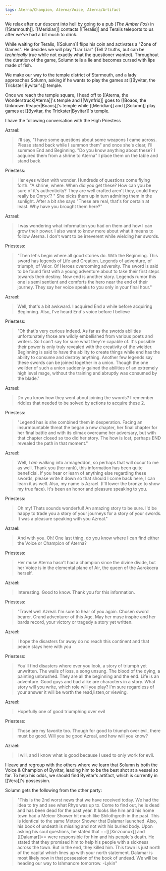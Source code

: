 ```yaml
---
tags: Aterna/Champion, Aterna/Voice, Aterna/Artifact
---
```


We relax after our descent into hell by going to a pub (_The Amber Fox_) in [[Starmouth]]. [[Meridian]] contacts [[Teralis]] and Teralis teleports to us after we've had a bit much to drink. 

While waiting for Teralis, [[Solumn]] flips his coin and activates a "Zone of Games". He decides we will play "Liar Liar" (Tell 2 truths, but can be _technically_ true while not exactly what the questioner wanted).  Throughout the duration of the game, Solumn tells a lie and becomes cursed with lips made of fish. 

We make our way to the temple district of Starmouth, and a lady approaches Solumn, asking if he wants to play the games at [[Byvitar, the Trickster|Byvitar's]] temple. 

Once we reach the temple square, I head off to [[Aterna, the Wonderstruck|Aterna]]'s temple and [[Wynfrid]] goes to [[Boaos, the Unknown Reaper|Boaos]]'s temple while [[Meridian]] and [[Solumn]] play games at [[Byvitar, the Trickster|Byvitar]]'s temple. 

I have the following conversation with the High Priestess

Azrael:
>I'll say, "I have some questions about some weapons I came across. Please stand back while I summon them" and once she's clear, I'll summon End and Beginning. "Do you know anything about these? I acquired them from a shrine to Aterna" I place them on the table and stand back. 

Priestess:
>Her eyes widen with wonder. Hundreds of questions come flying forth. "A shrine, where. When did you get these? How can you be sure of it's authenticity? They are well crafted aren't they, could they really be Onryx'? " She oicks them up in turn admiring them in the sunlight. After a bit she says "These are real, that's for certain at least. Why have you brought them here?"

Azrael:
>I was wondering what information you had on them and how I can grow their power. I also want to know more about what it means to follow Aterna. I don't want to be irreverent while wielding her swords.

Priestess:	
>"Then let's begin where all good stories do. With the Beginning. This sword has legends of Life and Creation. Legends of adventure, of triumph, of Valor. Of Heroes overcoming adversity. The sword is said to be found first with a young adventure about to take their first steps towards their destiny. Now end is another story. Legends rumor this one is semi sentient and comforts the hero near the end of their journey. They say her voice speaks to you only in your final hour."

Azrael:
>Well, that's a bit awkward. I acquired End a while before acquiring Beginning. Also, I've heard End's voice before I believe

Priestess:
>"Oh that's very curious indeed. As far as the swotds abilities unfortunately those are wildly embellished from various poets and writers. So I can't say for sure what they're capable of. It's possible their power is only truly revealed with the creativity of the wielder. Beginning is said to have the ability to create things while end has the ability to consume and destroy anything. Another few legends say these swords can be joined together in a union. Though the one weilder of such a union suddenly gained the abilities of an extremely high level mage, without the training and abruptly was consumed by the blade."

Azrael:
>Do you know how they went about joining the swords? I remember riddles that needed to be solved by actions to acquire these 2.

Priestess:
>"Legend has is she combined them in desperation. Facing an insurmountable threat the began a new chapter, her final chapter for her final battle and with its climax overcame her adversary, but with that chapter closed so too did her story. The how is lost, perhaps END revealed the path in that moment."

Azrael:
>Well, I _am_ walking into armageddon, so perhaps that will occur to me as well. Thank you (her rank), this information has been quite beneficial. If you hear or learn of anything else regarding these swords, please write it down so that should I come back here, I can learn it as well. Also, my name is Azrael. (I'll lower the bronze to show my true face). It's been an honor and pleasure speaking to you.

Priestess:
> Oh my! Thats sounds wonderful! An amazing story to be sure. I'd be happy to trade you a story of your journeys for a story of your swords. It was a pleasure speaking with you Azreal."

Azrael:
>And with you. Oh! One last thing, do you know where I can find either the Voice or Champion of Aterna?

Priestess:
>Her muse Aterna hasn't had a champion since the divine divide, but her Voice is in the elemental plane of Air, the queen of the Aarokocra herself.

Azrael:
>Interesting. Good to know. Thank you for this information.

Priestess:
>"Travel well Azreal. I'm sure to hear of you again. Chosen sword bearer. Grand adventurer of this Age. May her muse inspire and her bards record, your victory or tragedy a story yet written.

Azrael:
>I hope the disasters far away do no reach this continent and that peace stays here with you

Priestess:
>You'll find disasters where ever you look, a story of triumph yet unwritten. The wails of loss, a song unsung. The blood of the dying, a painting unbrushed. They are all the beginning and the end. Life is an adventure. Good guys and bad alike are characters in a story. What story will you write, which role will you play? I'm sure regardless of your answer it will be worth the read,listen,or viewing.

Azrael:
>Hopefully one of good triumphing over evil

Priestess:
>Those are my favorite too. Though for good to triumph over evil, there must be good. Will you be good Azreal, and how will you know?

Azrael:
>I will, and I know what is good because I used to only work for evil.

I leave and regroup with the others where we learn that Solumn is both the Voice & Champion of Byvitar, leading him to be the best shot at a vessel so far. To help his odds, we should find Byvitar's artifact, which is currently in [[Vera]]'s possession. 

Solumn gets the following from the other party:
>"This is the 2nd worst news that we have received today. We had the idea to try and see what Rhys was up to. Come to find out, he is dead and has been dead for the past year. It looks like him and his home town had a Meteor Shower hit much like Shilothgroth in the past. This is identical to the same Meteor Shower that Dalamar launched. Also, his book of undeath is missing and not with his buried body. Upon asking his soul questions, he stated that ==[[[Xinzounux]] and [[Dalamar]]== were responsible for him and his people's death. He stated that they promised him to help his people with a sickness across the town. But in the end, they killed him. This town is just north of the capital which lines up with your north statement. Dalamar is most likely now in that possession of the book of undead. We will be heading our way to Ishmanore tomorrow. -Lykin"